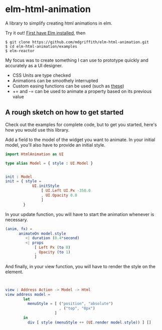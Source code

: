 
# elm-html-animation

A library to simplify creating html animations in elm.  

Try it out!
[First have Elm installed](http://elm-lang.org/install), then

```
$ git clone https://github.com/mdgriffith/elm-html-animation.git
$ cd elm-html-animation/examples
$ elm-reactor
```

My focus was to create something I can use to prototype quickly and accurately as a UI designer.

 * CSS Units are type checked
 * Animations can be smoothely interrupted
 * Custom easing functions can be used (such as [these](http://package.elm-lang.org/packages/Dandandan/Easing/2.0.1/Easing#easing-functions))
 * += and -= can be used to animate a property based on its previous value



## A rough sketch on how to get started

Check out the examples for complete code, but to get you started, here's how you would use this library.


Add a field to the model of the widget you want to animate.
In your initial model, you'll also have to provide an initial style.

```elm
import HtmlAnimation as UI

type alias Model = { style : UI.Model }


init : Model
init = { style = 
            UI.initStyle 
                [ UI.Left UI.Px -350.0
                , UI.Opacity 0.0 
                ]
        }
```


In your update function, you will have to start the animation whenever is necessary.
```elm
(anim, fx) = 
      animateOn model.style
         <| duration (0.4*second)
         <| props 
             [ Left Px (to 0) 
             , Opacity (to 1)
             ]
```


And finally, in your view function, you will have to render the style on the element.

```elm


view : Address Action -> Model -> Html
view address model =
        let
          menuStyle = [ ("position", "absolute")
                        , ("top", "0px")
                      ]
        in
          div [ style (menuStyle ++ (UI.render model.style)) ] []


```




